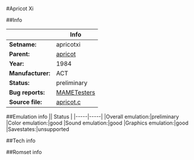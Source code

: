 #Apricot Xi

##Info

||Info|
|-----|-----|
|**Setname:**|apricotxi
|**Parent:**|[apricot](apricot.md)
|**Year:**|1984
|**Manufacturer:**|ACT
|**Status:**|preliminary
|**Bug reports:**|[MAMETesters](http://mametesters.org/view_all_set.php?type=1&temporary=y&search=apricot.c)
|**Source file:**|[apricot.c](https://github.com/mamedev/mame/blob/master/src/mess/drivers/apricot.c)

##Emulation info
|| Status |
|-----|-----|
|Overall emulation:|preliminary
|Color emulation:|good
|Sound emulation:|good
|Graphics emulation:|good
|Savestates:|unsupported

##Tech info

##Romset info

<!--- START OF EDITED COMMENT DO NOT TOUCH TEXT ABOVE-->
